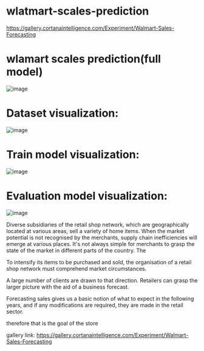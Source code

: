 # wlatmart-scales-prediction

https://gallery.cortanaintelligence.com/Experiment/Walmart-Sales-Forecasting

# wlamart scales prediction(full model)

![image](https://user-images.githubusercontent.com/89722457/152110721-2c4f88c4-728e-4220-9c5f-29cfecc7eba7.png)

# Dataset visualization:

![image](https://user-images.githubusercontent.com/89722457/152110867-5f2b7c5b-8c98-4feb-8c4f-659d233b5840.png)

# Train model visualization:

![image](https://user-images.githubusercontent.com/89722457/152111260-dd96b1ce-b3f7-42f6-9369-3133ded822a7.png)

# Evaluation model visualization:

![image](https://user-images.githubusercontent.com/89722457/152111341-efe065e3-5c30-4c34-aa1a-0d0ae113086a.png)




Diverse subsidiaries of the retail shop network, which are geographically located at various areas, sell a variety of home items. When the market potential is not recognised by the merchants, supply chain inefficiencies will emerge at various places. It's not always simple for merchants to grasp the state of the market in different parts of the country. The

To intensify its items to be purchased and sold, the organisation of a retail shop network must comprehend market circumstances.

A large number of clients are drawn to that direction. Retailers can grasp the larger picture with the aid of a business forecast.

Forecasting sales gives us a basic notion of what to expect in the following years, and if any modifications are required, they are made in the retail sector.

therefore that is the goal of the store



gallery link:
https://gallery.cortanaintelligence.com/Experiment/Walmart-Sales-Forecasting
